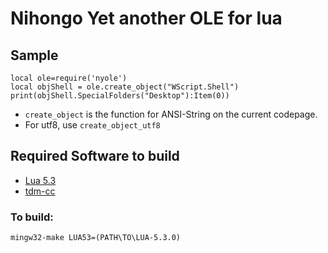 Nihongo Yet another OLE for lua
===============================

Sample
------

    local ole=require('nyole')
    local objShell = ole.create_object("WScript.Shell")
    print(objShell.SpecialFolders("Desktop"):Item(0))

- `create_object` is the function for ANSI-String on the current codepage.
- For utf8, use `create_object_utf8`

Required Software to build
--------------------------

- [Lua 5.3](http://www.lua.org/)
- [tdm-cc](http://tdm-gcc.tdragon.net/)

### To build:

    mingw32-make LUA53=(PATH\TO\LUA-5.3.0)
